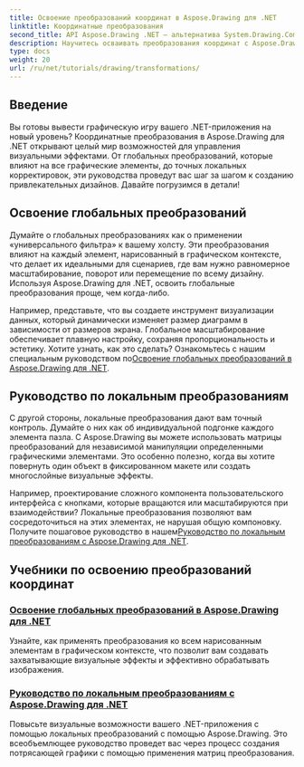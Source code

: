 ```yaml
---
title: Освоение преобразований координат в Aspose.Drawing для .NET
linktitle: Координатные преобразования
second_title: API Aspose.Drawing .NET — альтернатива System.Drawing.Common
description: Научитесь осваивать преобразования координат с Aspose.Drawing для .NET. Узнайте, как реализовать глобальные и локальные преобразования для визуального совершенства.
type: docs
weight: 20
url: /ru/net/tutorials/drawing/transformations/
---
```

## Введение

Вы готовы вывести графическую игру вашего .NET-приложения на новый уровень? Координатные преобразования в Aspose.Drawing для .NET открывают целый мир возможностей для управления визуальными эффектами. От глобальных преобразований, которые влияют на все графические элементы, до точных локальных корректировок, эти руководства проведут вас шаг за шагом к созданию привлекательных дизайнов. Давайте погрузимся в детали!

## Освоение глобальных преобразований

Думайте о глобальных преобразованиях как о применении «универсального фильтра» к вашему холсту. Эти преобразования влияют на каждый элемент, нарисованный в графическом контексте, что делает их идеальными для сценариев, где вам нужно равномерное масштабирование, поворот или перемещение по всему дизайну. Используя Aspose.Drawing для .NET, освоить глобальные преобразования проще, чем когда-либо.

Например, представьте, что вы создаете инструмент визуализации данных, который динамически изменяет размер диаграмм в зависимости от размеров экрана. Глобальное масштабирование обеспечивает плавную настройку, сохраняя пропорциональность и эстетику. Хотите узнать, как это сделать? Ознакомьтесь с нашим специальным руководством по[Освоение глобальных преобразований в Aspose.Drawing для .NET](./mastering-global-transformations/).

## Руководство по локальным преобразованиям

С другой стороны, локальные преобразования дают вам точный контроль. Думайте о них как об индивидуальной подгонке каждого элемента пазла. С Aspose.Drawing вы можете использовать матрицы преобразований для независимой манипуляции определенными графическими элементами. Это особенно полезно, когда вы хотите повернуть один объект в фиксированном макете или создать многослойные визуальные эффекты.

 Например, проектирование сложного компонента пользовательского интерфейса с кнопками, которые вращаются или масштабируются при взаимодействии? Локальные преобразования позволяют вам сосредоточиться на этих элементах, не нарушая общую компоновку. Получите пошаговое руководство в нашем[Руководство по локальным преобразованиям с Aspose.Drawing для .NET](./guide-to-local-transformation/).

## Учебники по освоению преобразований координат
### [Освоение глобальных преобразований в Aspose.Drawing для .NET](./mastering-global-transformations/)
Узнайте, как применять преобразования ко всем нарисованным элементам в графическом контексте, что позволит вам создавать захватывающие визуальные эффекты и эффективно обрабатывать изображения.
### [Руководство по локальным преобразованиям с Aspose.Drawing для .NET](./guide-to-local-transformation/)
Повысьте визуальные возможности вашего .NET-приложения с помощью локальных преобразований с помощью Aspose.Drawing. Это всеобъемлющее руководство проведет вас через процесс создания потрясающей графики с помощью применения матриц преобразования.
